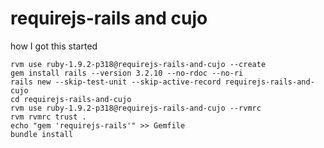 requirejs-rails and cujo
========================

how I got this started

    rvm use ruby-1.9.2-p318@requirejs-rails-and-cujo --create
    gem install rails --version 3.2.10 --no-rdoc --no-ri
    rails new --skip-test-unit --skip-active-record requirejs-rails-and-cujo
    cd requirejs-rails-and-cujo
    rvm use ruby-1.9.2-p318@requirejs-rails-and-cujo --rvmrc
    rvm rvmrc trust .
    echo "gem 'requirejs-rails'" >> Gemfile
    bundle install